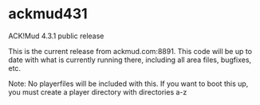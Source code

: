 # ackmud431
ACK!Mud 4.3.1 public release

This is the current release from ackmud.com:8891. This code will be up to date with what is currently running there, including all area files, bugfixes, etc.

Note: No playerfiles will be included with this. If you want to boot this up, you must create a player directory with directories a-z
